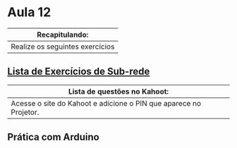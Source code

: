 # Aula 12

|Recapitulando:|
|-|
|Realize os seguintes exercícios|

## [Lista de Exercícios de Sub-rede](https://forms.gle/6W46WsoYboMHNnn97)

|Lista de questões no Kahoot:|
|-|
|Acesse o site do Kahoot e adicione o PIN que aparece no Projetor.|

## Prática com Arduino
